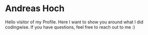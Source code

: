 # Andreas Hoch

Hello visitor of my Profile. Here I want to show you around what I did codingwise. If you have questions, feel free to reach out to me :)

